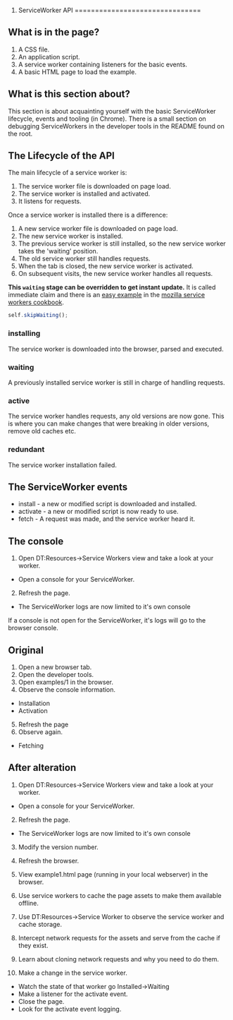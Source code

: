 1. ServiceWorker API
===============================

## What is in the page?
1. A CSS file.
2. An application script.
3. A service worker containing listeners for the basic events.
4. A basic HTML page to load the example.

## What is this section about?
This section is about acquainting yourself with the basic ServiceWorker lifecycle, events and
tooling (in Chrome). There is a small section on debugging ServiceWorkers in the developer tools in
the README found on the root.

## The Lifecycle of the API

The main lifecycle of a service worker is:

1. The service worker file is downloaded on page load.
2. The service worker is installed and activated.
3. It listens for requests.

Once a service worker is installed there is a difference:

1. A new service worker file is downloaded on page load.
2. The new service worker is installed.
2. The previous service worker is still installed, so the new service worker takes the 'waiting'
position.
3. The old service worker still handles requests.
4. When the tab is closed, the new service worker is activated.
5. On subsequent visits, the new service worker handles all requests.

**This `waiting` stage can be overridden to get instant update.** It is called immediate claim and
there is an [easy example](https://serviceworke.rs/immediate-claim.html) in the
[mozilla service workers cookbook](https://serviceworke.rs/).

```javascript
self.skipWaiting();
```

### installing
The service worker is downloaded into the browser, parsed and executed.

### waiting
A previously installed service worker is still in charge of handling requests.

### active
The service worker handles requests, any old versions are now gone. This is where you can make
changes that were breaking in older versions, remove old caches etc.

### redundant
The service worker installation failed.

## The ServiceWorker events
* install  - a new or modified script is downloaded and installed.
* activate - a new or modified script is now ready to use.
* fetch    - A request was made, and the service worker heard it.

## The console
1. Open DT:Resources->Service Workers view and take a look at your worker.
 * Open a console for your ServiceWorker.
2. Refresh the page.
 * The ServiceWorker logs are now limited to it's own console

If a console is not open for the ServiceWorker, it's logs will go to the browser console.

## Original
1. Open a new browser tab.
2. Open the developer tools.
3. Open examples/1 in the browser.
4. Observe the console information.
 * Installation
 * Activation
5. Refresh the page
6. Observe again.
 * Fetching

## After alteration
1. Open DT:Resources->Service Workers view and take a look at your worker.
 * Open a console for your ServiceWorker.
2. Refresh the page.
 * The ServiceWorker logs are now limited to it's own console

3. Modify the version number.
4. Refresh the browser.

1. View example1.html page (running in your local webserver) in the browser.
2. Use service workers to cache the page assets to make them available offline.
3. Use DT:Resources->Service Worker to observe the service worker and cache storage.
4. Intercept network requests for the assets and serve from the cache if they exist.
5. Learn about cloning network requests and why you need to do them.
6. Make a change in the service worker.
 * Watch the state of that worker go Installed->Waiting
 * Make a listener for the activate event.
 * Close the page.
 * Look for the activate event logging.
